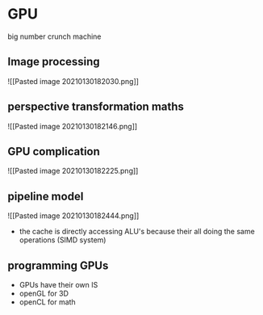 # GPU
big number crunch machine 

## Image processing
![[Pasted image 20210130182030.png]]

## perspective transformation maths
![[Pasted image 20210130182146.png]]

## GPU complication
![[Pasted image 20210130182225.png]]


## pipeline model
![[Pasted image 20210130182444.png]]
- the cache is directly accessing ALU's because their all doing the same operations (SIMD system)

## programming GPUs
- GPUs have their own IS
- openGL for 3D
- openCL for math